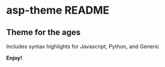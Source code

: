 # asp-theme README

## Theme for the ages

Includes syntax highlights for Javascript, Python, and Generic

**Enjoy!**
